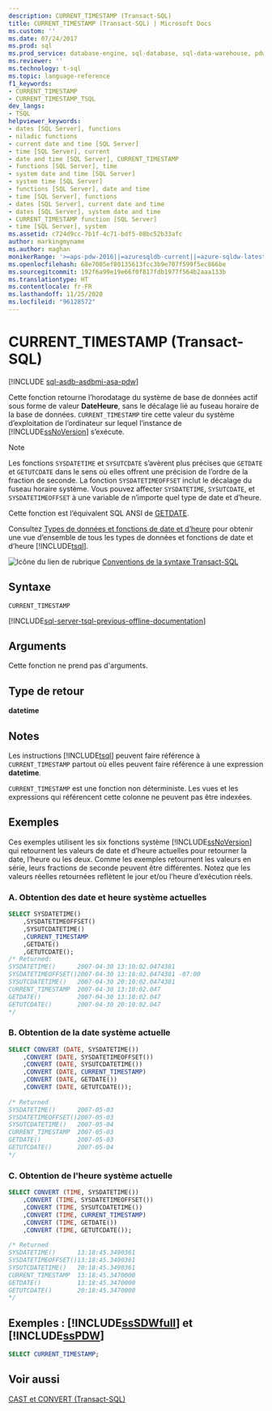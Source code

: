 ```yaml
---
description: CURRENT_TIMESTAMP (Transact-SQL)
title: CURRENT_TIMESTAMP (Transact-SQL) | Microsoft Docs
ms.custom: ''
ms.date: 07/24/2017
ms.prod: sql
ms.prod_service: database-engine, sql-database, sql-data-warehouse, pdw
ms.reviewer: ''
ms.technology: t-sql
ms.topic: language-reference
f1_keywords:
- CURRENT_TIMESTAMP
- CURRENT_TIMESTAMP_TSQL
dev_langs:
- TSQL
helpviewer_keywords:
- dates [SQL Server], functions
- niladic functions
- current date and time [SQL Server]
- time [SQL Server], current
- date and time [SQL Server], CURRENT_TIMESTAMP
- functions [SQL Server], time
- system date and time [SQL Server]
- system time [SQL Server]
- functions [SQL Server], date and time
- time [SQL Server], functions
- dates [SQL Server], current date and time
- dates [SQL Server], system date and time
- CURRENT_TIMESTAMP function [SQL Server]
- time [SQL Server], system
ms.assetid: c724d9cc-7b1f-4c71-bdf5-08bc52b33afc
author: markingmyname
ms.author: maghan
monikerRange: '>=aps-pdw-2016||=azuresqldb-current||=azure-sqldw-latest||>=sql-server-2016||=sqlallproducts-allversions||>=sql-server-linux-2017||=azuresqldb-mi-current'
ms.openlocfilehash: 68e7005ef80135613fcc3b9e707f599f5ec866be
ms.sourcegitcommit: 192f6a99e19e66f0f817fdb1977f564b2aaa133b
ms.translationtype: HT
ms.contentlocale: fr-FR
ms.lasthandoff: 11/25/2020
ms.locfileid: "96128572"
---
```

# <a name="current_timestamp-transact-sql"></a>CURRENT_TIMESTAMP (Transact-SQL)
[!INCLUDE [sql-asdb-asdbmi-asa-pdw](../../includes/applies-to-version/sql-asdb-asdbmi-asa-pdw.md)]

Cette fonction retourne l’horodatage du système de base de données actif sous forme de valeur **DateHeure**, sans le décalage lié au fuseau horaire de la base de données. `CURRENT_TIMESTAMP` tire cette valeur du système d’exploitation de l’ordinateur sur lequel l’instance de [!INCLUDE[ssNoVersion](../../includes/ssnoversion-md.md)] s’exécute.
  
> [!NOTE]  
>  Les fonctions `SYSDATETIME` et `SYSUTCDATE` s’avèrent plus précises que `GETDATE` et `GETUTCDATE` dans le sens où elles offrent une précision de l’ordre de la fraction de seconde. La fonction `SYSDATETIMEOFFSET` inclut le décalage du fuseau horaire système. Vous pouvez affecter `SYSDATETIME`, `SYSUTCDATE`, et `SYSDATETIMEOFFSET` à une variable de n’importe quel type de date et d’heure.  
  
Cette fonction est l’équivalent SQL ANSI de [GETDATE](../../t-sql/functions/getdate-transact-sql.md).
  
Consultez [Types de données et fonctions de date et d’heure](../../t-sql/functions/date-and-time-data-types-and-functions-transact-sql.md) pour obtenir une vue d’ensemble de tous les types de données et fonctions de date et d’heure [!INCLUDE[tsql](../../includes/tsql-md.md)].
  
![Icône du lien de rubrique](../../database-engine/configure-windows/media/topic-link.gif "Icône du lien de rubrique") [Conventions de la syntaxe Transact-SQL](../../t-sql/language-elements/transact-sql-syntax-conventions-transact-sql.md)
  
## <a name="syntax"></a>Syntaxe  
  
```syntaxsql
CURRENT_TIMESTAMP  
```  
  
[!INCLUDE[sql-server-tsql-previous-offline-documentation](../../includes/sql-server-tsql-previous-offline-documentation.md)]

## <a name="arguments"></a>Arguments
Cette fonction ne prend pas d'arguments.
  
## <a name="return-type"></a>Type de retour  
**datetime**
  
## <a name="remarks"></a>Notes  
Les instructions [!INCLUDE[tsql](../../includes/tsql-md.md)] peuvent faire référence à `CURRENT_TIMESTAMP` partout où elles peuvent faire référence à une expression **datetime**.
  
`CURRENT_TIMESTAMP` est une fonction non déterministe. Les vues et les expressions qui référencent cette colonne ne peuvent pas être indexées.
  
## <a name="examples"></a>Exemples  
Ces exemples utilisent les six fonctions système [!INCLUDE[ssNoVersion](../../includes/ssnoversion-md.md)] qui retournent les valeurs de date et d’heure actuelles pour retourner la date, l’heure ou les deux. Comme les exemples retournent les valeurs en série, leurs fractions de seconde peuvent être différentes. Notez que les valeurs réelles retournées reflètent le jour et/ou l’heure d’exécution réels.
  
### <a name="a-get-the-current-system-date-and-time"></a>A. Obtention des date et heure système actuelles  
  
```sql
SELECT SYSDATETIME()  
    ,SYSDATETIMEOFFSET()  
    ,SYSUTCDATETIME()  
    ,CURRENT_TIMESTAMP  
    ,GETDATE()  
    ,GETUTCDATE();  
/* Returned:  
SYSDATETIME()      2007-04-30 13:10:02.0474381  
SYSDATETIMEOFFSET()2007-04-30 13:10:02.0474381 -07:00  
SYSUTCDATETIME()   2007-04-30 20:10:02.0474381  
CURRENT_TIMESTAMP  2007-04-30 13:10:02.047  
GETDATE()          2007-04-30 13:10:02.047  
GETUTCDATE()       2007-04-30 20:10:02.047  
*/
```  
  
### <a name="b-get-the-current-system-date"></a>B. Obtention de la date système actuelle  
  
```sql
SELECT CONVERT (DATE, SYSDATETIME())  
    ,CONVERT (DATE, SYSDATETIMEOFFSET())  
    ,CONVERT (DATE, SYSUTCDATETIME())  
    ,CONVERT (DATE, CURRENT_TIMESTAMP)  
    ,CONVERT (DATE, GETDATE())  
    ,CONVERT (DATE, GETUTCDATE());  
  
/* Returned   
SYSDATETIME()      2007-05-03  
SYSDATETIMEOFFSET()2007-05-03  
SYSUTCDATETIME()   2007-05-04  
CURRENT_TIMESTAMP  2007-05-03  
GETDATE()          2007-05-03  
GETUTCDATE()       2007-05-04  
*/  
```  
  
### <a name="c-get-the-current-system-time"></a>C. Obtention de l'heure système actuelle  
  
```sql
SELECT CONVERT (TIME, SYSDATETIME())  
    ,CONVERT (TIME, SYSDATETIMEOFFSET())  
    ,CONVERT (TIME, SYSUTCDATETIME())  
    ,CONVERT (TIME, CURRENT_TIMESTAMP)  
    ,CONVERT (TIME, GETDATE())  
    ,CONVERT (TIME, GETUTCDATE());  
  
/* Returned  
SYSDATETIME()      13:18:45.3490361  
SYSDATETIMEOFFSET()13:18:45.3490361  
SYSUTCDATETIME()   20:18:45.3490361  
CURRENT_TIMESTAMP  13:18:45.3470000  
GETDATE()          13:18:45.3470000  
GETUTCDATE()       20:18:45.3470000  
*/  
```  
  
## <a name="examples-sssdwfull-and-sspdw"></a>Exemples : [!INCLUDE[ssSDWfull](../../includes/sssdwfull-md.md)] et [!INCLUDE[ssPDW](../../includes/sspdw-md.md)]  
  
```sql
SELECT CURRENT_TIMESTAMP;  
```  
  
## <a name="see-also"></a>Voir aussi
[CAST et CONVERT &#40;Transact-SQL&#41;](../../t-sql/functions/cast-and-convert-transact-sql.md)
  
  

